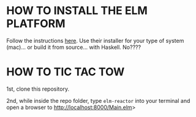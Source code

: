 # HOW TO INSTALL THE ELM PLATFORM

Follow the instructions [here](http://elm-lang.org/install). Use their installer for your type of system (mac)... or build it from source... with Haskell. No????

# HOW TO TIC TAC TOW

1st, clone this repository.

2nd, while inside the repo folder, type `elm-reactor` into your terminal and open a browser to <http://localhost:8000/Main.elm>>
